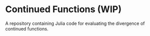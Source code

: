 # Continued Functions (WIP)
A repository containing Julia code for evaluating the divergence of continued functions.